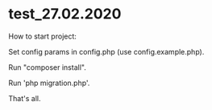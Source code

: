 # test_27.02.2020

How to start project:

Set config params in config.php (use config.example.php).

Run "composer install".

Run 'php migration.php'.

That's all.